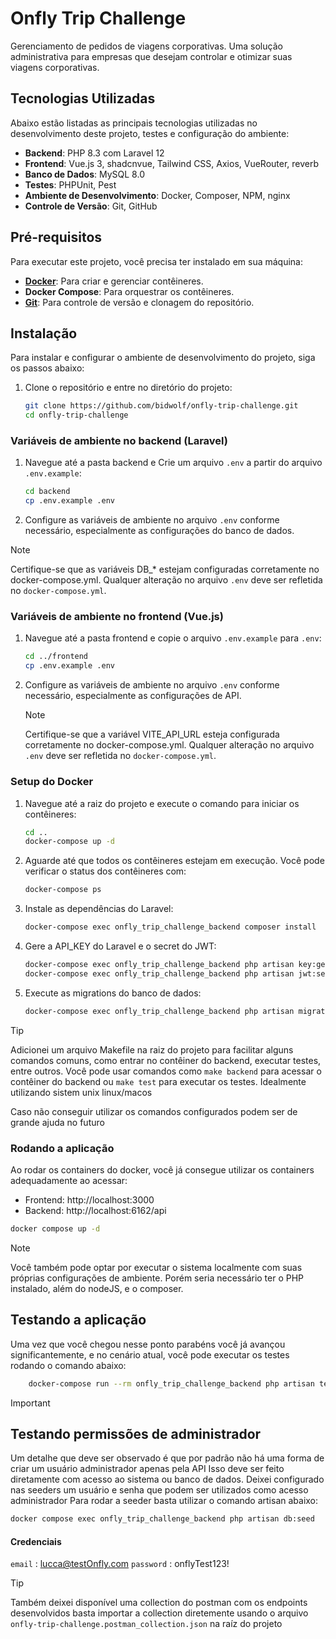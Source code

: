 # Onfly Trip Challenge

Gerenciamento de pedidos de viagens corporativas. Uma solução administrativa para empresas que desejam controlar e otimizar suas viagens corporativas.

## Tecnologias Utilizadas
Abaixo estão listadas as principais tecnologias utilizadas no desenvolvimento deste projeto, testes e configuração do ambiente:

- **Backend**: PHP 8.3 com Laravel 12 
- **Frontend**: Vue.js 3, shadcnvue, Tailwind CSS, Axios, VueRouter, reverb
- **Banco de Dados**: MySQL 8.0
- **Testes**: PHPUnit, Pest
- **Ambiente de Desenvolvimento**: Docker, Composer, NPM, nginx
- **Controle de Versão**: Git, GitHub

## Pré-requisitos

Para executar este projeto, você precisa ter instalado em sua máquina:
- [**Docker**](https://docs.docker.com/engine/install/): Para criar e gerenciar contêineres.
- **Docker Compose**: Para orquestrar os contêineres.
- [**Git**](https://git-scm.com/book/en/v2/Getting-Started-Installing-Git): Para controle de versão e clonagem do repositório.

## Instalação
Para instalar e configurar o ambiente de desenvolvimento do projeto, siga os passos abaixo:

1. Clone o repositório e entre no diretório do projeto:
    ```bash
    git clone https://github.com/bidwolf/onfly-trip-challenge.git
    cd onfly-trip-challenge

    ```
### Variáveis de ambiente no backend (Laravel)
1. Navegue até a pasta backend e Crie um arquivo `.env` a partir do arquivo `.env.example`:
    ```bash
    cd backend
    cp .env.example .env
    ```
2. Configure as variáveis de ambiente no arquivo `.env` conforme necessário, especialmente as configurações do banco de dados.
  >[!NOTE]
  > Certifique-se que as variáveis DB_* estejam configuradas corretamente no docker-compose.yml. Qualquer alteração no arquivo `.env` deve ser refletida no `docker-compose.yml`.

### Variáveis de ambiente no frontend (Vue.js)
1. Navegue até a pasta frontend e copie o arquivo `.env.example` para `.env`:
    ```bash
    cd ../frontend
    cp .env.example .env
    ```

2. Configure as variáveis de ambiente no arquivo `.env` conforme necessário, especialmente as configurações de API.
   >[!NOTE]
    > Certifique-se que a variável VITE_API_URL esteja configurada corretamente no docker-compose.yml. Qualquer alteração no arquivo `.env` deve ser refletida no `docker-compose.yml`.

### Setup do Docker
1. Navegue até a raiz do projeto e execute o comando para iniciar os contêineres:
    ```bash
    cd ..
    docker-compose up -d
    ```
2. Aguarde até que todos os contêineres estejam em execução. Você pode verificar o status dos contêineres com:
    ```bash
    docker-compose ps
    ```
3. Instale as dependências do Laravel:
    ```bash
    docker-compose exec onfly_trip_challenge_backend composer install
    ```
4. Gere a API_KEY do Laravel e o secret do JWT:
    ```bash
    docker-compose exec onfly_trip_challenge_backend php artisan key:generate
    docker-compose exec onfly_trip_challenge_backend php artisan jwt:secret
    ```
5. Execute as migrations do banco de dados:
    ```bash
    docker-compose exec onfly_trip_challenge_backend php artisan migrate
    ```

>[!TIP]
> Adicionei um arquivo Makefile na raiz do projeto para facilitar alguns comandos comuns, como entrar no contêiner do backend, executar testes, entre outros. Você pode usar comandos como `make backend` para acessar o contêiner do backend ou `make test` para executar os testes.
> Idealmente utilizando sistem unix linux/macos
>
> Caso não conseguir utilizar os comandos configurados podem ser de grande ajuda no futuro


### Rodando a aplicação

Ao rodar os containers do docker, você já consegue utilizar os containers adequadamente ao acessar:
- Frontend: http://localhost:3000
- Backend: http://localhost:6162/api
```sh
docker compose up -d
```
>[!NOTE]
>Você também pode optar por executar o sistema localmente com suas próprias configurações de ambiente.
> Porém seria necessário ter o PHP instalado, além do nodeJS, e o composer.
## Testando a aplicação

Uma vez que você chegou nesse ponto parabéns você já avançou significantemente, e no cenário atual, você pode executar os testes rodando o comando abaixo:

```sh
	docker-compose run --rm onfly_trip_challenge_backend php artisan test
```
>[!IMPORTANT]
> ## Testando permissões de administrador
> Um detalhe que deve ser observado é que por padrão não há uma forma de criar um usuário administrador apenas pela API
> Isso deve ser feito diretamente com acesso ao sistema ou banco de dados.
> Deixei configurado nas seeders um usuário e senha que podem ser utilizados como acesso administrador
> Para rodar a seeder basta utilizar o comando artisan abaixo:
> ```sh
> docker compose exec onfly_trip_challenge_backend php artisan db:seed
> ```
> #### Credenciais
> `email` : lucca@testOnfly.com
> `password` :  onflyTest123!
>




>[!TIP]
> Também deixei disponível uma collection do postman com os endpoints desenvolvidos basta importar a collection diretemente usando o arquivo `onfly-trip-challenge.postman_collection.json` na raíz do projeto
